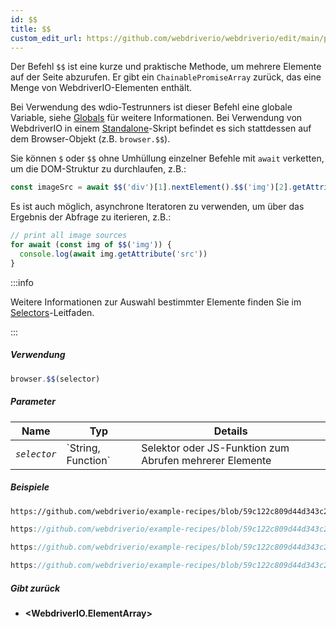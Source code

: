 ```yaml
---
id: $$
title: $$
custom_edit_url: https://github.com/webdriverio/webdriverio/edit/main/packages/webdriverio/src/commands/browser/$$.ts
---
```


Der Befehl `$$` ist eine kurze und praktische Methode, um mehrere Elemente auf der Seite abzurufen.
Er gibt ein `ChainablePromiseArray` zurück, das eine Menge von WebdriverIO-Elementen enthält.

Bei Verwendung des wdio-Testrunners ist dieser Befehl eine globale Variable, siehe [Globals](https://webdriver.io/docs/api/globals)
für weitere Informationen. Bei Verwendung von WebdriverIO in einem [Standalone](https://webdriver.io/docs/setuptypes#standalone-mode)-Skript
befindet es sich stattdessen auf dem Browser-Objekt (z.B. `browser.$$`).

Sie können `$` oder `$$` ohne Umhüllung einzelner Befehle mit `await` verketten, um die DOM-Struktur zu durchlaufen, z.B.:

```js
const imageSrc = await $$('div')[1].nextElement().$$('img')[2].getAttribute('src')
```

Es ist auch möglich, asynchrone Iteratoren zu verwenden, um über das Ergebnis der Abfrage zu iterieren, z.B.:

```js
// print all image sources
for await (const img of $$('img')) {
  console.log(await img.getAttribute('src'))
}
```

:::info

Weitere Informationen zur Auswahl bestimmter Elemente finden Sie im [Selectors](/docs/selectors)-Leitfaden.

:::

##### Verwendung

```js
browser.$$(selector)
```

##### Parameter

<table>
  <thead>
    <tr>
      <th>Name</th><th>Typ</th><th>Details</th>
    </tr>
  </thead>
  <tbody>
    <tr>
      <td><code><var>selector</var></code></td>
      <td>`String, Function`</td>
      <td>Selektor oder JS-Funktion zum Abrufen mehrerer Elemente</td>
    </tr>
  </tbody>
</table>

##### Beispiele

```html reference title="example.html" useHTTPS
https://github.com/webdriverio/example-recipes/blob/59c122c809d44d343c231bde2af7e8456c8f086c/queryElements/example.html
```

```js reference title="multipleElements.js" useHTTPS
https://github.com/webdriverio/example-recipes/blob/59c122c809d44d343c231bde2af7e8456c8f086c/queryElements/multipleElements.js#L6-L7
```

```js reference title="multipleElements.js" useHTTPS
https://github.com/webdriverio/example-recipes/blob/59c122c809d44d343c231bde2af7e8456c8f086c/queryElements/multipleElements.js#L15-L24
```

```js reference title="multipleElements.js" useHTTPS
https://github.com/webdriverio/example-recipes/blob/59c122c809d44d343c231bde2af7e8456c8f086c/queryElements/multipleElements.js#L32-L39
```

##### Gibt zurück

- **&lt;WebdriverIO.ElementArray&gt;**
